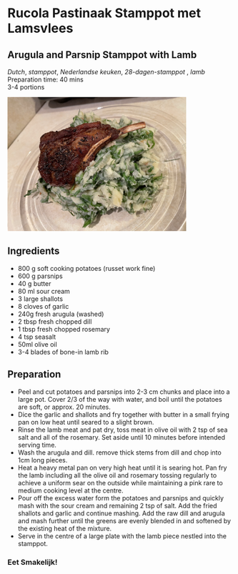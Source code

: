 # Rucola Pastinaak Stamppot met Lamsvlees 
## Arugula and Parsnip Stamppot with Lamb
_Dutch_, _stamppot_, _Nederlandse keuken_, _28-dagen-stamppot_ , _lamb_
Preparation time: 40 mins  
3-4 portions  

<img src="images/dag-21_ruccola-pastinaak-stamppot-met-lamsvlees.jpg" width="400">  

## Ingredients
* 800 g soft cooking potatoes (russet work fine)
* 600 g parsnips 
* 40 g butter
* 80 ml sour cream
* 3 large shallots
* 8 cloves of garlic
* 240g fresh arugula (washed)
* 2 tbsp fresh chopped dill
* 1 tbsp fresh chopped rosemary
* 4 tsp seasalt
* 50ml olive oil
* 3-4 blades of bone-in lamb rib 

## Preparation
* Peel and cut potatoes and parsnips into 2-3 cm chunks and place into a large pot. Cover 2/3 of the way with water, and boil until the potatoes are soft, or approx. 20 minutes.
* Dice the garlic and shallots and fry together with butter in a small frying pan on low heat until seared to a slight brown.
* Rinse the lamb meat and pat dry, toss meat in olive oil with 2 tsp of sea salt and all of the rosemary. Set aside until 10 minutes before intended serving time.
* Wash the arugula and dill. remove thick stems from dill and chop into 1cm long pieces.
* Heat a heavy metal pan on very high heat until it is searing hot. Pan fry the lamb including all the olive oil and rosemary tossing regularly to achieve a uniform sear on the outside while maintaining a pink rare to medium cooking level at the centre.
* Pour off the excess water form the potatoes and parsnips and quickly mash with the sour cream and remaining 2 tsp of salt. Add the fried shallots and garlic and continue mashing. Add the raw dill and arugula and mash further until the greens are evenly blended in and softened by the existing heat of the mixture.
* Serve in the centre of a large plate with the lamb piece nestled into the stamppot.

### Eet Smakelijk!
